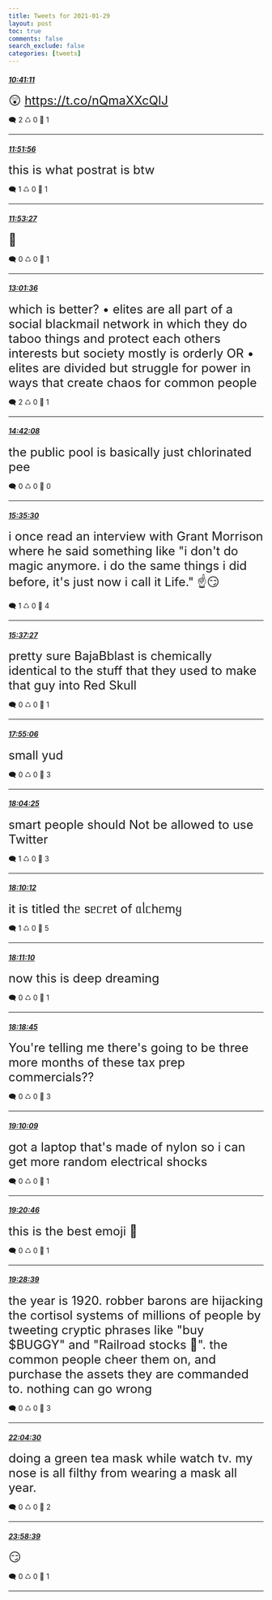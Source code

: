 ```yaml
---
title: Tweets for 2021-01-29
layout: post
toc: true
comments: false
search_exclude: false
categories: [tweets]
---
```



#### <a href = "https://twitter.com/deepfates/status/1355209387518750724">*10:41:11*</a>

<font size="5">😲   https://t.co/nQmaXXcQlJ</font>



🗨️ 2 ♺ 0 🤍  1   

---
    
#### <a href = "https://twitter.com/deepfates/status/1355227191512952833">*11:51:56*</a>

<font size="5">this is what postrat is btw</font>



🗨️ 1 ♺ 0 🤍  1   

---
    
#### <a href = "https://twitter.com/deepfates/status/1355227574360653824">*11:53:27*</a>

<font size="5">🚀</font>



🗨️ 0 ♺ 0 🤍  1   

---
    
#### <a href = "https://twitter.com/deepfates/status/1355244724836130823">*13:01:36*</a>

<font size="5">which is better?   • elites are all part of a social blackmail  network in which they do taboo things and protect each others interests but society mostly is orderly  OR  • elites are divided but struggle for power in ways that create chaos for common people</font>



🗨️ 2 ♺ 0 🤍  1   

---
    
#### <a href = "https://twitter.com/deepfates/status/1355270024210968578">*14:42:08*</a>

<font size="5">the public pool is basically just chlorinated pee</font>



🗨️ 0 ♺ 0 🤍  0   

---
    
#### <a href = "https://twitter.com/deepfates/status/1355283455093821440">*15:35:30*</a>

<font size="5">i once read an interview with Grant Morrison where he said something like "i don't do magic anymore. i do the same things i did before, it's just now i call it Life."  ☝️😏</font>



🗨️ 1 ♺ 0 🤍  4   

---
    
#### <a href = "https://twitter.com/deepfates/status/1355283947165515777">*15:37:27*</a>

<font size="5">pretty sure BajaBblast is chemically identical to the stuff that they used to make that guy into Red Skull</font>



🗨️ 0 ♺ 0 🤍  1   

---
    
#### <a href = "https://twitter.com/deepfates/status/1355318588408623107">*17:55:06*</a>

<font size="5">small yud</font>



🗨️ 0 ♺ 0 🤍  3   

---
    
#### <a href = "https://twitter.com/deepfates/status/1355320933225951233">*18:04:25*</a>

<font size="5">smart people should Not be allowed to use Twitter</font>



🗨️ 1 ♺ 0 🤍  3   

---
    
#### <a href = "https://twitter.com/deepfates/status/1355322389215670272">*18:10:12*</a>

<font size="5">it is titled thᥱ sᥱᥴrᥱt of ᥲᥣᥴhᥱmყ</font>



🗨️ 1 ♺ 0 🤍  5   

---
    
#### <a href = "https://twitter.com/deepfates/status/1355322632191655937">*18:11:10*</a>

<font size="5">now this is deep dreaming</font>



🗨️ 0 ♺ 0 🤍  1   

---
    
#### <a href = "https://twitter.com/deepfates/status/1355324540604174340">*18:18:45*</a>

<font size="5">You're telling me there's going to be three more months of these tax prep commercials??</font>



🗨️ 0 ♺ 0 🤍  3   

---
    
#### <a href = "https://twitter.com/deepfates/status/1355337474810073091">*19:10:09*</a>

<font size="5">got a laptop that's made of nylon so i can get more random electrical shocks</font>



🗨️ 0 ♺ 0 🤍  1   

---
    
#### <a href = "https://twitter.com/deepfates/status/1355340145596264453">*19:20:46*</a>

<font size="5">this is the best emoji  🦾</font>



🗨️ 0 ♺ 0 🤍  1   

---
    
#### <a href = "https://twitter.com/deepfates/status/1355342132110884864">*19:28:39*</a>

<font size="5">the year is 1920. robber barons are hijacking the cortisol systems of millions of people by tweeting cryptic phrases like "buy $BUGGY" and "Railroad stocks 🚄".  the common people cheer them on, and purchase the assets they are commanded to. nothing can go wrong</font>



🗨️ 0 ♺ 0 🤍  3   

---
    
#### <a href = "https://twitter.com/deepfates/status/1355381352451825667">*22:04:30*</a>

<font size="5">doing a green tea mask while watch tv. my nose is all filthy from wearing a mask all year.</font>



🗨️ 0 ♺ 0 🤍  2   

---
    
#### <a href = "https://twitter.com/deepfates/status/1355410079147646977">*23:58:39*</a>

<font size="5">😏</font>



🗨️ 0 ♺ 0 🤍  1   

---
    
            
